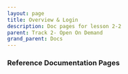 ```yaml
---
layout: page
title: Overview & Login
description: Doc pages for lesson 2-2
parent: Track 2- Open On Demand
grand_parent: Docs
---
```


### Reference Documentation Pages
